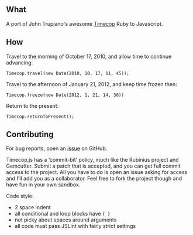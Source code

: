 ## What ##

A port of John Trupiano's awesome
[Timecop](https://github.com/jtrupiano/timecop)
Ruby to Javascript.

## How ##

Travel to the morning of October 17, 2010, and allow time to continue advancing:

    Timecop.travel(new Date(2010, 10, 17, 11, 45));

Travel to the afternoon of January 21, 2012, and keep time frozen then:

    Timecop.freeze(new Date(2012, 1, 21, 14, 30))

Return to the present:

    Timecop.returnToPresent();

## Contributing ##

For bug reports, open an [issue](https://github.com/jamesarosen/Timecop.js/issues)
on GitHub.

Timecop.js has a ‘commit-bit’ policy, much like the Rubinius project
and Gemcutter. Submit a patch that is accepted, and you can get full
commit access to the project. All you have to do is open an issue
asking for access and I'll add you as a collaborator.
Feel free to fork the project though and have fun in your own sandbox.

Code style:

 * 2 space indent
 * all conditional and loop blocks have `{ }`
 * not picky about spaces around arguments
 * all code must pass JSLint with fairly strict settings